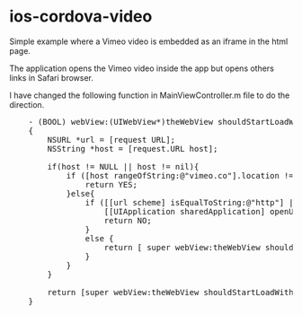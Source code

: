 ios-cordova-video
========================

Simple example where a Vimeo video is embedded as an iframe in the html page.

The application opens the Vimeo video inside the app but opens others links in Safari browser.

I have changed the following function in MainViewController.m file to do the direction.

<pre>
	- (BOOL) webView:(UIWebView*)theWebView shouldStartLoadWithRequest:(NSURLRequest*)request navigationType:(UIWebViewNavigationType)navigationType
	{
	    NSURL *url = [request URL];
	    NSString *host = [request.URL host];

	    if(host != NULL || host != nil){
	        if ([host rangeOfString:@"vimeo.co"].location != NSNotFound) {
	            return YES;
	        }else{
	            if ([[url scheme] isEqualToString:@"http"] || [[url scheme] isEqualToString:@"https"]) {
	                [[UIApplication sharedApplication] openURL:url];
	                return NO;
	            }
	            else {
	                return [ super webView:theWebView shouldStartLoadWithRequest:request navigationType:navigationType ];
	            }
	        }
	    }

	    return [super webView:theWebView shouldStartLoadWithRequest:request navigationType:navigationType];
	}
</pre>